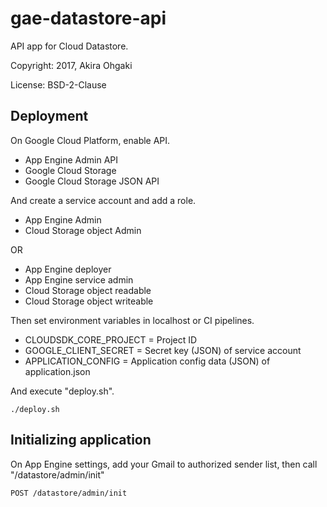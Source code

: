 # gae-datastore-api

API app for Cloud Datastore.

Copyright: 2017, Akira Ohgaki

License: BSD-2-Clause

## Deployment

On Google Cloud Platform, enable API.

* App Engine Admin API
* Google Cloud Storage
* Google Cloud Storage JSON API

And create a service account and add a role.

* App Engine Admin
* Cloud Storage object Admin

OR

* App Engine deployer
* App Engine service admin
* Cloud Storage object readable
* Cloud Storage object writeable

Then set environment variables in localhost or CI pipelines.

* CLOUDSDK_CORE_PROJECT = Project ID
* GOOGLE_CLIENT_SECRET = Secret key (JSON) of service account
* APPLICATION_CONFIG = Application config data (JSON) of application.json

And execute "deploy.sh".

```
./deploy.sh
```

## Initializing application

On App Engine settings, add your Gmail to authorized sender list,
then call "/datastore/admin/init"

```
POST /datastore/admin/init
```
